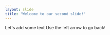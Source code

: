```yaml
---
layout: slide
title: "Welcome to our second slide!"
---
```

Let's add some text
Use the left arrow to go back!
